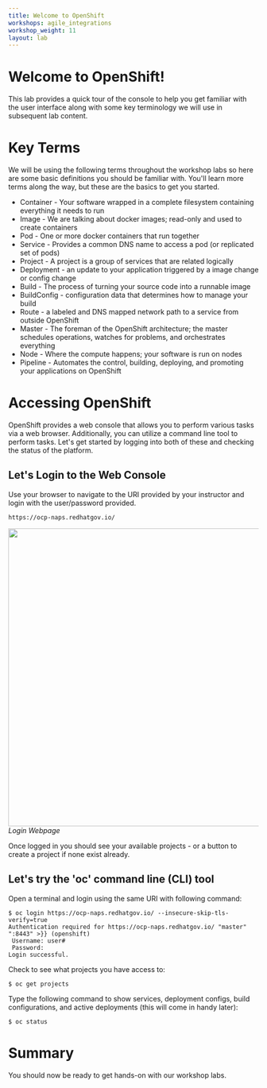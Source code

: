 ```yaml
---
title: Welcome to OpenShift
workshops: agile_integrations
workshop_weight: 11
layout: lab
---
```

# Welcome to OpenShift!
This lab provides a quick tour of the console to help you get familiar with the user interface along with some key terminology we will use in subsequent lab content.

# Key Terms
We will be using the following terms throughout the workshop labs so here are some basic definitions you should be familiar with. You'll learn more terms along the way, but these are the basics to get you started.

* Container - Your software wrapped in a complete filesystem containing everything it needs to run
* Image - We are talking about docker images; read-only and used to create containers
* Pod - One or more docker containers that run together
* Service - Provides a common DNS name to access a pod (or replicated set of pods)
* Project - A project is a group of services that are related logically
* Deployment - an update to your application triggered by a image change or config change
* Build - The process of turning your source code into a runnable image
* BuildConfig - configuration data that determines how to manage your build
* Route - a labeled and DNS mapped network path to a service from outside OpenShift
* Master - The foreman of the OpenShift architecture; the master schedules operations, watches for problems, and orchestrates everything
* Node - Where the compute happens; your software is run on nodes
* Pipeline - Automates the control, building, deploying, and promoting your applications on OpenShift

# Accessing OpenShift
OpenShift provides a web console that allows you to perform various tasks via a web browser.  Additionally, you can utilize a command line tool to perform tasks.  Let's get started by logging into both of these and checking the status of the platform.

## Let's Login to the Web Console
Use your browser to navigate to the URI provided by your instructor and login with the user/password provided.

```bash
https://ocp-naps.redhatgov.io/
```

<img src="../images/ocp-login.png" width="600"><br/>
*Login Webpage*

Once logged in you should see your available projects - or a button to create a project if none exist already.

## Let's try the 'oc' command line (CLI) tool
Open a terminal and login using the same URI with following command:

```
$ oc login https://ocp-naps.redhatgov.io/ --insecure-skip-tls-verify=true
Authentication required for https://ocp-naps.redhatgov.io/ "master" ":8443" >}} (openshift)
 Username: user#
 Password:
Login successful.
```

Check to see what projects you have access to:

```
$ oc get projects
```

Type the following command to show services, deployment configs, build configurations, and active deployments (this will come in handy later):

```
$ oc status
```

# Summary
You should now be ready to get hands-on with our workshop labs.
